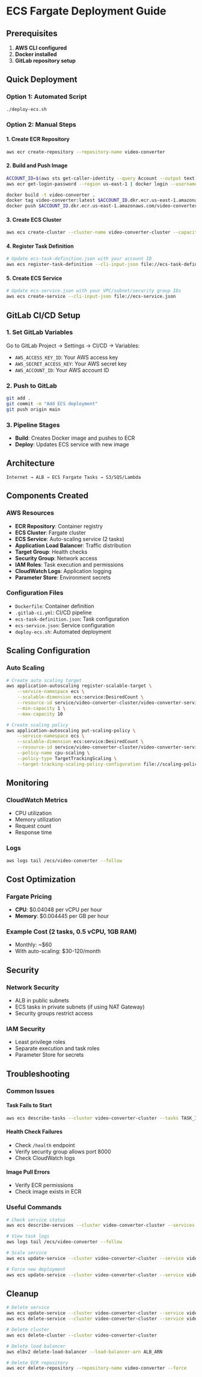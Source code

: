 # ECS Fargate Deployment Guide

## Prerequisites

1. **AWS CLI configured**
2. **Docker installed**
3. **GitLab repository setup**

## Quick Deployment

### Option 1: Automated Script
```bash
./deploy-ecs.sh
```

### Option 2: Manual Steps

#### 1. Create ECR Repository
```bash
aws ecr create-repository --repository-name video-converter
```

#### 2. Build and Push Image
```bash
ACCOUNT_ID=$(aws sts get-caller-identity --query Account --output text)
aws ecr get-login-password --region us-east-1 | docker login --username AWS --password-stdin $ACCOUNT_ID.dkr.ecr.us-east-1.amazonaws.com

docker build -t video-converter .
docker tag video-converter:latest $ACCOUNT_ID.dkr.ecr.us-east-1.amazonaws.com/video-converter:latest
docker push $ACCOUNT_ID.dkr.ecr.us-east-1.amazonaws.com/video-converter:latest
```

#### 3. Create ECS Cluster
```bash
aws ecs create-cluster --cluster-name video-converter-cluster --capacity-providers FARGATE
```

#### 4. Register Task Definition
```bash
# Update ecs-task-definition.json with your account ID
aws ecs register-task-definition --cli-input-json file://ecs-task-definition.json
```

#### 5. Create ECS Service
```bash
# Update ecs-service.json with your VPC/subnet/security group IDs
aws ecs create-service --cli-input-json file://ecs-service.json
```

## GitLab CI/CD Setup

### 1. Set GitLab Variables
Go to GitLab Project → Settings → CI/CD → Variables:

- `AWS_ACCESS_KEY_ID`: Your AWS access key
- `AWS_SECRET_ACCESS_KEY`: Your AWS secret key
- `AWS_ACCOUNT_ID`: Your AWS account ID

### 2. Push to GitLab
```bash
git add .
git commit -m "Add ECS deployment"
git push origin main
```

### 3. Pipeline Stages
- **Build**: Creates Docker image and pushes to ECR
- **Deploy**: Updates ECS service with new image

## Architecture

```
Internet → ALB → ECS Fargate Tasks → S3/SQS/Lambda
```

## Components Created

### AWS Resources
- **ECR Repository**: Container registry
- **ECS Cluster**: Fargate cluster
- **ECS Service**: Auto-scaling service (2 tasks)
- **Application Load Balancer**: Traffic distribution
- **Target Group**: Health checks
- **Security Group**: Network access
- **IAM Roles**: Task execution and permissions
- **CloudWatch Logs**: Application logging
- **Parameter Store**: Environment secrets

### Configuration Files
- `Dockerfile`: Container definition
- `.gitlab-ci.yml`: CI/CD pipeline
- `ecs-task-definition.json`: Task configuration
- `ecs-service.json`: Service configuration
- `deploy-ecs.sh`: Automated deployment

## Scaling Configuration

### Auto Scaling
```bash
# Create auto scaling target
aws application-autoscaling register-scalable-target \
    --service-namespace ecs \
    --scalable-dimension ecs:service:DesiredCount \
    --resource-id service/video-converter-cluster/video-converter-service \
    --min-capacity 1 \
    --max-capacity 10

# Create scaling policy
aws application-autoscaling put-scaling-policy \
    --service-namespace ecs \
    --scalable-dimension ecs:service:DesiredCount \
    --resource-id service/video-converter-cluster/video-converter-service \
    --policy-name cpu-scaling \
    --policy-type TargetTrackingScaling \
    --target-tracking-scaling-policy-configuration file://scaling-policy.json
```

## Monitoring

### CloudWatch Metrics
- CPU utilization
- Memory utilization
- Request count
- Response time

### Logs
```bash
aws logs tail /ecs/video-converter --follow
```

## Cost Optimization

### Fargate Pricing
- **CPU**: $0.04048 per vCPU per hour
- **Memory**: $0.004445 per GB per hour

### Example Cost (2 tasks, 0.5 vCPU, 1GB RAM)
- Monthly: ~$60
- With auto-scaling: $30-120/month

## Security

### Network Security
- ALB in public subnets
- ECS tasks in private subnets (if using NAT Gateway)
- Security groups restrict access

### IAM Security
- Least privilege roles
- Separate execution and task roles
- Parameter Store for secrets

## Troubleshooting

### Common Issues

#### Task Fails to Start
```bash
aws ecs describe-tasks --cluster video-converter-cluster --tasks TASK_ID
```

#### Health Check Failures
- Check `/health` endpoint
- Verify security group allows port 8000
- Check CloudWatch logs

#### Image Pull Errors
- Verify ECR permissions
- Check image exists in ECR

### Useful Commands
```bash
# Check service status
aws ecs describe-services --cluster video-converter-cluster --services video-converter-service

# View task logs
aws logs tail /ecs/video-converter --follow

# Scale service
aws ecs update-service --cluster video-converter-cluster --service video-converter-service --desired-count 3

# Force new deployment
aws ecs update-service --cluster video-converter-cluster --service video-converter-service --force-new-deployment
```

## Cleanup

```bash
# Delete service
aws ecs update-service --cluster video-converter-cluster --service video-converter-service --desired-count 0
aws ecs delete-service --cluster video-converter-cluster --service video-converter-service

# Delete cluster
aws ecs delete-cluster --cluster video-converter-cluster

# Delete load balancer
aws elbv2 delete-load-balancer --load-balancer-arn ALB_ARN

# Delete ECR repository
aws ecr delete-repository --repository-name video-converter --force
```